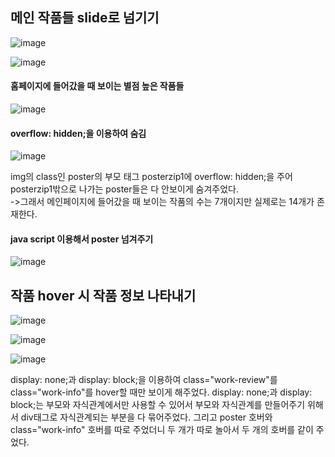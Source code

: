 ## 메인 작품들 slide로 넘기기 

![image](https://user-images.githubusercontent.com/122864238/231421266-b3dd8229-0254-4094-8026-fe5c447a6e62.png)

![image](https://user-images.githubusercontent.com/122864238/231422238-5cb5c2c1-7ec4-4394-991d-84e77a33b457.png)


#### 홈페이지에 들어갔을 때 보이는 별점 높은 작품들
![image](https://user-images.githubusercontent.com/122864238/231421623-f451846d-ccc8-4924-9254-f147ecb01d1c.png)

#### overflow: hidden;을 이용하여 숨김
![image](https://user-images.githubusercontent.com/122864238/231422553-21ab10ab-0514-48b0-a423-e12090f204af.png)

img의 class인 poster의 부모 태그 posterzip1에 overflow: hidden;을 주어 posterzip1밖으로 나가는 poster들은 다 안보이게 숨겨주었다.      
->그래서 메인페이지에 들어갔을 때 보이는 작품의 수는 7개이지만 실제로는 14개가 존재한다.

#### java script 이용해서 poster 넘겨주기
![image](https://user-images.githubusercontent.com/122864238/231423384-c675043d-5eb2-45e6-be3f-25cbf87b1461.png)


## 작품 hover 시 작품 정보 나타내기
![image](https://user-images.githubusercontent.com/122864238/231425942-4952e530-63cd-4109-adea-e5058039937e.png)

![image](https://user-images.githubusercontent.com/122864238/231426229-407dd3d0-934b-4719-82dd-7a2bb8483298.png)

![image](https://user-images.githubusercontent.com/122864238/231614255-1930942d-dda8-46c5-956e-c91c75f9c449.png)

display: none;과 display: block;을 이용하여 class="work-review"를 class="work-info"를 hover할 때만 보이게 해주었다.
display: none;과 display: block;는 부모와 자식관계에서만 사용할 수 있어서 부모와 자식관계를 만들어주기 위해서 div태그로 자식관계되는 부분을 다 묶어주었다.
그리고 poster 호버와 class="work-info" 호버를 따로 주었더니 두 개가 따로 놀아서 두 개의 호버를 같이 주었다.
